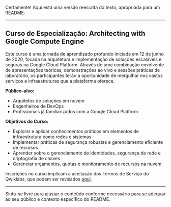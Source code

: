 Certamente! Aqui está uma versão reescrita do texto, apropriada para um README:

---

## Curso de Especialização: Architecting with Google Compute Engine

Este curso é uma jornada de aprendizado profundo iniciada em 12 de junho de 2020, focada na arquitetura e implementação de soluções escaláveis e seguras na Google Cloud Platform. Através de uma combinação envolvente de apresentações teóricas, demonstrações ao vivo e sessões práticas de laboratório, os participantes terão a oportunidade de mergulhar nos vastos serviços e infraestruturas que a plataforma oferece.

**Público-alvo:**
- Arquitetos de soluções em nuvem
- Engenheiros de DevOps
- Profissionais já familiarizados com a Google Cloud Platform

**Objetivos do Curso:**
- Explorar e aplicar conhecimentos práticos em elementos de infraestrutura como redes e sistemas
- Implementar práticas de segurança robustas e gerenciamento eficiente de recursos
- Aprender sobre o gerenciamento de identidades, segurança de rede e criptografia de chaves
- Gerenciar orçamentos, quotas e monitoramento de recursos na nuvem

Inscrições no curso implicam a aceitação dos Termos de Serviço do Qwiklabs, que podem ser revisados [aqui](https://qwiklabs.com/terms_of_service).

---

Sinta-se livre para ajustar o conteúdo conforme necessário para se adequar ao seu público e contexto específico do README.
